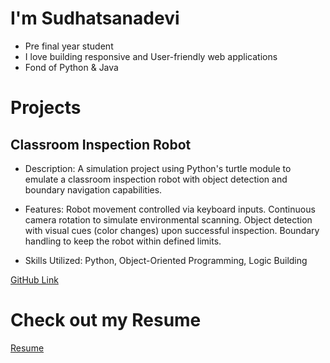 # I'm Sudhatsanadevi

- Pre final year student
- I love building responsive and User-friendly web applications
- Fond of Python & Java

# Projects 

## Classroom Inspection Robot 

- Description:
A simulation project using Python's turtle module to emulate a classroom inspection robot with object detection and boundary navigation capabilities.

- Features:
Robot movement controlled via keyboard inputs.
Continuous camera rotation to simulate environmental scanning.
Object detection with visual cues (color changes) upon successful inspection.
Boundary handling to keep the robot within defined limits.

- Skills Utilized:
Python, Object-Oriented Programming, Logic Building

[GitHub Link](https://github.com/SudhatsanaDevi/Classroominspectionrobot) 

# Check out my Resume

[Resume](https://docs.google.com/document/d/1ErJaltUHswxSCw34NAtADfKDgUBBCuRY/edit?usp=drivesdk&ouid=116496501447122840850&rtpof=true&sd=true)
